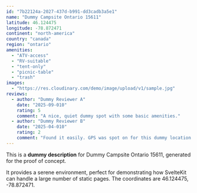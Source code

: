 ```yaml
---
id: "7b22124a-2027-437d-b991-dd3cadb3a5e1"
name: "Dummy Campsite Ontario 15611"
latitude: 46.124475
longitude: -78.872471
continent: "north-america"
country: "canada"
region: "ontario"
amenities:
  - "ATV-access"
  - "RV-suitable"
  - "tent-only"
  - "picnic-table"
  - "trash"
images:
  - "https://res.cloudinary.com/demo/image/upload/v1/sample.jpg"
reviews:
  - author: "Dummy Reviewer A"
    date: "2025-09-010"
    rating: 5
    comment: "A nice, quiet dummy spot with some basic amenities."
  - author: "Dummy Reviewer B"
    date: "2025-04-010"
    rating: 2
    comment: "Found it easily. GPS was spot on for this dummy location."
---
```


This is a **dummy description** for Dummy Campsite Ontario 15611, generated for the proof of concept.

It provides a serene environment, perfect for demonstrating how SvelteKit can handle a large number of static pages. The coordinates are 46.124475, -78.872471.
